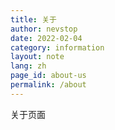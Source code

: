 ```yaml
---
title: 关于
author: nevstop
date: 2022-02-04
category: information
layout: note
lang: zh
page_id: about-us
permalink: /about
---
```


关于页面

